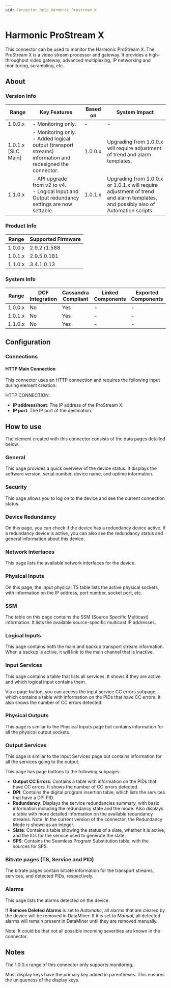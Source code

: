 ```yaml
---
uid: Connector_help_Harmonic_Prostream_X
---
```


# Harmonic ProStream X

This connector can be used to monitor the Harmonic ProStream X. The ProStream X is a video stream processor and gateway. It provides a high-throughput video gateway, advanced multiplexing, IP networking and monitoring, scrambling, etc.

## About

### Version Info

| Range | Key Features | Based on | System Impact |
|--|--|--|--|
| 1.0.0.x | - Monitoring only. | - | - |
| 1.0.1.x [SLC Main] | - Monitoring only. <br>- Added logical output (transport streams) information and redesigned the connector. | 1.0.0.x | Upgrading from 1.0.0.x will require adjustment of trend and alarm templates. |
| 1.1.0.x | - API upgrade from v2 to v4. <br>- Logical Input and Output redundancy settings are now settable. | 1.0.1.x | Upgrading from 1.0.0.x or 1.0.1.x will require adjustment of trend and alarm templates, and possibly also of Automation scripts. |

### Product Info

| Range     | Supported Firmware     |
|-----------|------------------------|
| 1.0.0.x   | 2.9.2.r1.588           |
| 1.0.1.x   | 2.9.5.0.181            |
| 1.1.0.x   | 3.4.1.0.13             |

### System Info

| Range     | DCF Integration     | Cassandra Compliant     | Linked Components     | Exported Components     |
|-----------|---------------------|-------------------------|-----------------------|-------------------------|
| 1.0.0.x   | No                  | Yes                     | -                     | -                       |
| 1.0.1.x   | No                  | Yes                     | -                     | -                       |
| 1.1.0.x   | No                  | Yes                     | -                     | -                       |

## Configuration

### Connections

#### HTTP Main Connection

This connector uses an HTTP connection and requires the following input during element creation:

HTTP CONNECTION:

- **IP address/host**: The IP address of the ProStream X.
- **IP port**: The IP port of the destination.

## How to use

The element created with this connector consists of the data pages detailed below.

### General

This page provides a quick overview of the device status. It displays the software version, serial number, device name, and uptime information.

### Security

This page allows you to log on to the device and see the current connection status.

### Device Redundancy

On this page, you can check if the device has a redundancy device active. If a redundancy device is active, you can also see the redundancy status and general information about this device.

### Network Interfaces

This page lists the available network interfaces for the device.

### Physical Inputs

On this page, the input physical TS table lists the active physical sockets, with information on the IP address, port number, socket port, etc.

### SSM

The table on this page contains the SSM (Source Specific Multicast) information. It lists the available source-specific multicast IP addresses.

### Logical Inputs

This page contains both the main and backup transport stream information. When a backup is active, it will link to the main channel that is inactive.

### Input Services

This page contains a table that lists all services. It shows if they are active and which logical input contains them.

Via a page button, you can access the input service CC errors subpage, which contains a table with information on the PIDs that have CC errors. It also shows the number of CC errors detected.

### Physical Outputs

This page is similar to the Physical Inputs page but contains information for all the physical output sockets.

### Output Services

This page is similar to the Input Services page but contains information for all the services going to the output.

This page has page buttons to the following subpages:

- **Output CC Errors**: Contains a table with information on the PIDs that have CC errors. It shows the number of CC errors detected.
- **DPI**: Contains the digital program insertion table, which lists the services that have a DPI PID.
- **Redundancy**: Displays the service redundancies summary, with basic information including the redundancy state and the mode. Also displays a table with more detailed information on the available redundancy streams.
  Note: In the current version of the connector, the Redundancy Mode is shown as an integer.
- **Slate**: Contains a table showing the status of a slate, whether it is active, and the IDs for the service used to generate the slate.
- **SPS**: Contains the Seamless Program Substitution table, with the sources for SPS.

### Bitrate pages (TS, Service and PID)

The bitrate pages contain bitrate information for the transport streams, services, and detected PIDs, respectively.

### Alarms

This page lists the alarms detected on the device.

If **Remove Deleted Alarms** is set to *Automatic*, all alarms that are cleared by the device will be removed in DataMiner. If it is set to *Manual*, all detected alarms will remain present in DataMiner until they are removed manually.

Note: It could be that not all possible incoming severities are known in the connector.

## Notes

The 1.0.0.x range of this connector only supports monitoring.

Most display keys have the primary key added in parentheses. This ensures the uniqueness of the display keys.
